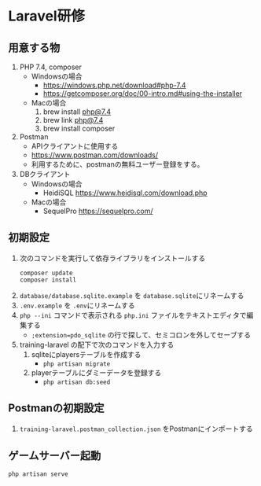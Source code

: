 # Laravel研修

## 用意する物
1. PHP 7.4, composer
   * Windowsの場合
     * https://windows.php.net/download#php-7.4
     * https://getcomposer.org/doc/00-intro.md#using-the-installer
   * Macの場合
     1. brew install php@7.4
     1. brew link php@7.4
     1. brew install composer
1. Postman
   * APIクライアントに使用する
   * https://www.postman.com/downloads/
   * 利用するために、postmanの無料ユーザー登録をする。
1. DBクライアント
   * Windowsの場合
     * HeidiSQL https://www.heidisql.com/download.php
   * Macの場合
     * SequelPro https://sequelpro.com/

## 初期設定
1. 次のコマンドを実行して依存ライブラリをインストールする
    ```
    composer update
    composer install
    ```
1. `database/database.sqlite.example` を `database.sqlite`にリネームする
1. `.env.example` を `.env`にリネームする
1. `php --ini` コマンドで表示される `php.ini` ファイルをテキストエディタで編集する
    * `;extension=pdo_sqlite` の行で探して、セミコロンを外してセーブする
1. training-laravel の配下で次のコマンドを入力する
    1. sqliteにplayersテーブルを作成する
        * `php artisan migrate`
    1. playerテーブルにダミーデータを登録する
        * `php artisan db:seed`

## Postmanの初期設定
1. `training-laravel.postman_collection.json` をPostmanにインポートする

## ゲームサーバー起動
```
php artisan serve
```
